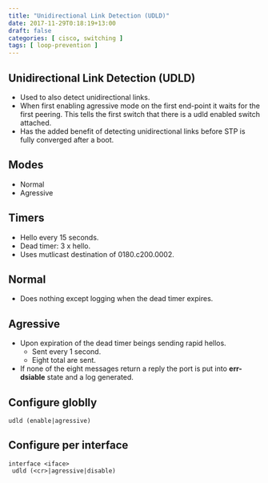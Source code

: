 ```yaml
---
title: "Unidirectional Link Detection (UDLD)"
date: 2017-11-29T0:18:19+13:00
draft: false
categories: [ cisco, switching ]
tags: [ loop-prevention ]
---
```


## Unidirectional Link Detection (UDLD)
* Used to also detect unidirectional links.
* When first enabling agressive mode on the first end-point it waits for the first peering.  This tells the first switch that there is a udld enabled switch attached.
* Has the added benefit of detecting unidirectional links before STP is fully converged after a boot.

## Modes
* Normal
* Agressive

## Timers
* Hello every 15 seconds.
* Dead timer: 3 x hello.
* Uses mutlicast destination of 0180.c200.0002.

## Normal
* Does nothing except logging when the dead timer expires.

## Agressive
* Upon expiration of the dead timer beings sending rapid hellos.
  * Sent every 1 second.
  * Eight total are sent.
* If none of the eight messages return a reply the port is put into **err-dsiable** state and a log generated.

## Configure globlly
`udld (enable|agressive)`

## Configure per interface
```
interface <iface>
 udld (<cr>|agressive|disable)
```
